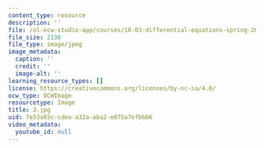 ```yaml
---
content_type: resource
description: ''
file: /ol-ocw-studio-app/courses/18-03-differential-equations-spring-2010/7e53a93ccdeea32aaba2e075a7efbbb6_3.jpg
file_size: 2136
file_type: image/jpeg
image_metadata:
  caption: ''
  credit: ''
  image-alt: ''
learning_resource_types: []
license: https://creativecommons.org/licenses/by-nc-sa/4.0/
ocw_type: OCWImage
resourcetype: Image
title: 3.jpg
uid: 7e53a93c-cdee-a32a-aba2-e075a7efbbb6
video_metadata:
  youtube_id: null
---
```

